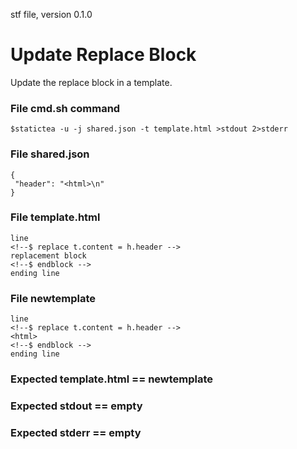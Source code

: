 stf file, version 0.1.0

# Update Replace Block

Update the replace block in a template.

### File cmd.sh command

~~~
$statictea -u -j shared.json -t template.html >stdout 2>stderr
~~~

### File shared.json

~~~
{
 "header": "<html>\n"
}
~~~

### File template.html

~~~
line
<!--$ replace t.content = h.header -->
replacement block
<!--$ endblock -->
ending line
~~~

### File newtemplate

~~~
line
<!--$ replace t.content = h.header -->
<html>
<!--$ endblock -->
ending line
~~~

### Expected template.html == newtemplate
### Expected stdout == empty
### Expected stderr == empty

